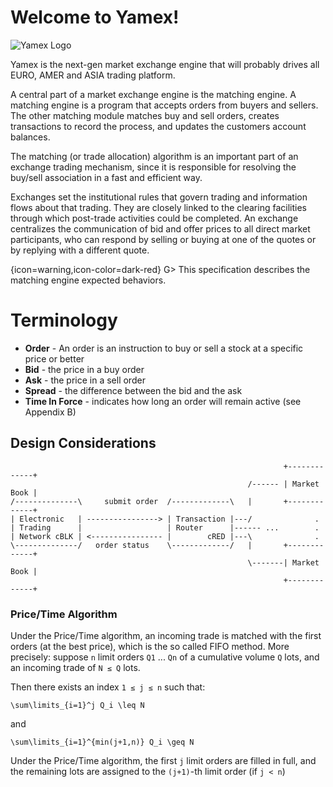 # Welcome to Yamex!

![Yamex Logo](${imageDir}/Yamex-header.png)

Yamex is the next-gen market exchange engine that will probably drives all EURO, AMER and ASIA trading platform.

A central part of a market exchange engine is the matching engine.
A matching engine is a program that accepts orders from buyers and sellers. The other matching module matches buy and sell orders, creates transactions to record the process, and updates the customers account balances.

The matching (or trade allocation) algorithm is an important part of an exchange trading mechanism, since it is responsible for resolving the buy/sell association in a fast and efficient way.

Exchanges set the institutional rules that govern trading and information flows about that trading. They are closely linked to the clearing facilities through which post-trade activities could be completed. An exchange centralizes the communication of bid and offer prices to all direct market participants, who can respond by selling or buying at one of the quotes or by replying with a different quote.

{icon=warning,icon-color=dark-red}
G> This specification describes the matching engine expected behaviors.

# Terminology

* **Order** - An order is an instruction to buy or sell a stock at a specific price or better
* **Bid** - the price in a buy order
* **Ask** - the price in a sell order
* **Spread** - the difference between the bid and the ask
* **Time In Force** - indicates how long an order will remain active (see Appendix B)


## Design Considerations

```ditaa
                                                             +-------------+
                                                     /------ | Market Book |
/--------------\     submit order  /-------------\   |       +-------------+
| Electronic   | ----------------> | Transaction |---/              .
| Trading      |                   | Router      |------ ...        .
| Network cBLK | <---------------- |        cRED |---\              .
\--------------/   order status    \-------------/   |       +-------------+
                                                     \-------| Market Book |
                                                             +-------------+
```

### Price/Time Algorithm

Under the Price/Time algorithm, an incoming trade is matched with the first orders (at the best price), which is the so called FIFO method.
More precisely: suppose `n` limit orders `Q1` ... `Qn` of a cumulative volume `Q` lots, and an incoming trade of `N ≤ Q` lots.

Then there exists an index `1 ≤ j ≤ n` such that:

```formula
\sum\limits_{i=1}^j Q_i \leq N
```

and

```formula
\sum\limits_{i=1}^{min(j+1,n)} Q_i \geq N
```

Under the Price/Time algorithm, the first `j` limit orders are filled in full, and the remaining lots are assigned to the `(j+1)`-th limit order (if `j < n`)